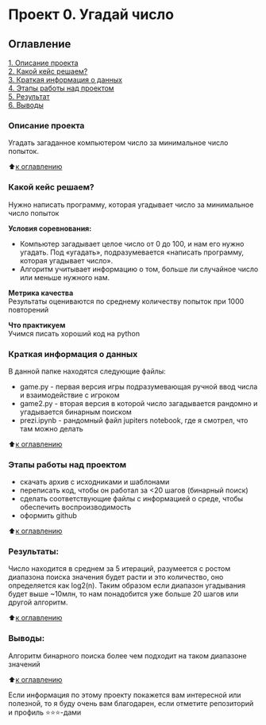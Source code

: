 # Проект 0. Угадай число

## Оглавление  
[1. Описание проекта](.README.md#Описание-проекта)  
[2. Какой кейс решаем?](.README.md#Какой-кейс-решаем)  
[3. Краткая информация о данных](.README.md#Краткая-информация-о-данных)  
[4. Этапы работы над проектом](.README.md#Этапы-работы-над-проектом)  
[5. Результат](.README.md#Результат)    
[6. Выводы](.README.md#Выводы) 

### Описание проекта    
Угадать загаданное компьютером число за минимальное число попыток.

:arrow_up:[к оглавлению](_)


### Какой кейс решаем?    
Нужно написать программу, которая угадывает число за минимальное число попыток

**Условия соревнования:**  
- Компьютер загадывает целое число от 0 до 100, и нам его нужно угадать. Под «угадать», подразумевается «написать программу, которая угадывает число».
- Алгоритм учитывает информацию о том, больше ли случайное число или меньше нужного нам.

**Метрика качества**     
Результаты оцениваются по среднему количеству попыток при 1000 повторений

**Что практикуем**     
Учимся писать хороший код на python


### Краткая информация о данных
В данной папке находятся следующие файлы:
- game.py - первая версия игры подразумевающая ручной ввод числа и взаимодействие с игроком
- game2.py - вторая версия в которой число загадывается рандомно и угадывается бинарным поиском
- prezi.ipynb - рандомный файл jupiters notebook, где я смотрел, что там можно делать
  
:arrow_up:[к оглавлению](.README.md#Оглавление)


### Этапы работы над проектом  
- скачать архив с исходниками и шаблонами
- переписать код, чтобы он работал за <20 шагов (бинарный поиск)
- сделать соответствующие файлы с информацией о среде, чтобы обеспечить воспроизводимость
- оформить github

:arrow_up:[к оглавлению](.README.md#Оглавление)


### Результаты:  
Число находится в среднем за 5 итераций, разумеется с ростом диапазона поиска значения будет расти и это количество, оно определяется как log2(n). Таким образом если диапазон угадывания будет выше ~10млн, то нам понадобится уже больше 20 шагов или другой алгоритм.

:arrow_up:[к оглавлению](.README.md#Оглавление)


### Выводы:  
Алгоритм бинарного поиска более чем подходит на таком диапазоне значений

:arrow_up:[к оглавлению](.README.md#Оглавление)


Если информация по этому проекту покажется вам интересной или полезной, то я буду очень вам благодарен, если отметите репозиторий и профиль ⭐️⭐️⭐️-дами